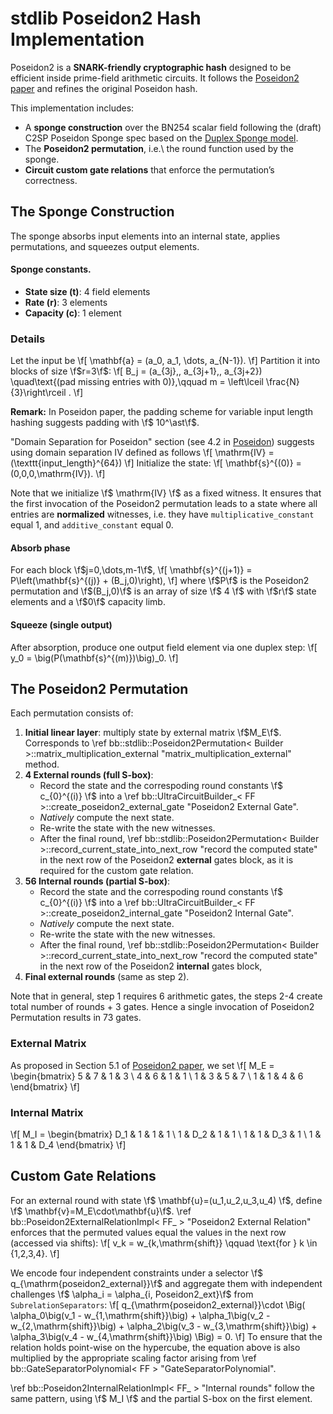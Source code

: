 
#  stdlib Poseidon2 Hash Implementation

Poseidon2 is a **SNARK-friendly cryptographic hash** designed to be efficient inside prime-field arithmetic circuits.
It follows the [Poseidon2 paper](https://eprint.iacr.org/2023/323.pdf) and refines the original Poseidon hash.

This implementation includes:

- A **sponge construction** over the BN254 scalar field following the (draft) C2SP Poseidon Sponge spec based on the [Duplex Sponge model](https://keccak.team/files/SpongeDuplex.pdf).
- The **Poseidon2 permutation**, i.e.\ the round function used by the sponge.
- **Circuit custom gate relations** that enforce the permutation’s correctness.


## The Sponge Construction

The sponge absorbs input elements into an internal state, applies permutations, and squeezes output elements.

#### Sponge constants.
 - **State size (t)**:  4 field elements
 - **Rate (r)**:  3 elements
 - **Capacity (c)**:  1 element


### Details

Let the input be
\f[
\mathbf{a} = (a_0, a_1, \dots, a_{N-1}).
\f]
Partition it into blocks of size \f$r=3\f$:
\f[
B_j = (a_{3j},, a_{3j+1},, a_{3j+2}) \quad\text{(pad missing entries with  0)},\qquad
m = \left\lceil \frac{N}{3}\right\rceil .
\f]

**Remark:** In Poseidon paper, the padding scheme for variable input length hashing suggests padding with \f$ 10^\ast\f$.

"Domain Separation for Poseidon" section (see 4.2 in [Poseidon](https://eprint.iacr.org/2019/458.pdf)) suggests using domain separation IV defined as follows
\f[
    \mathrm{IV} = (\texttt{input_length}^{64})
\f]
Initialize the state:
\f[
    \mathbf{s}^{(0)} = (0,0,0,\mathrm{IV}).
\f]

Note that we initialize \f$ \mathrm{IV} \f$ as a fixed witness. It ensures that the first invocation of the Poseidon2 permutation leads to a state where all entries are **normalized** witnesses, i.e. they have `multiplicative_constant` equal 1, and `additive_constant` equal 0.

#### Absorb phase

For each block \f$j=0,\dots,m-1\f$,
\f[
\mathbf{s}^{(j+1)} = P\left(\mathbf{s}^{(j)} + (B_j,0)\right),
\f]
where \f$P\f$ is the Poseidon2 permutation and \f$(B_j,0)\f$ is an array of size \f$ 4 \f$ with \f$r\f$ state elements and a \f$0\f$ capacity limb.

#### Squeeze (single output)

After absorption, produce one output field element via one duplex step:
\f[
y_0 = \big(P(\mathbf{s}^{(m)})\big)_0.
\f]

## The Poseidon2 Permutation

Each permutation consists of:

1. **Initial linear layer**: multiply state by external matrix \f$M_E\f$. Corresponds to  \ref bb::stdlib::Poseidon2Permutation< Builder >::matrix_multiplication_external	 "matrix_multiplication_external" method.
2. **4 External rounds (full S-box)**:
   - Record the state and the correspoding round constants \f$ c_{0}^{(i)} \f$ into a \ref bb::UltraCircuitBuilder_< FF >::create_poseidon2_external_gate "Poseidon2 External Gate".
   - _Natively_ compute the next state.
   - Re-write the state with the new witnesses.
   - After the final round, \ref bb::stdlib::Poseidon2Permutation< Builder >::record_current_state_into_next_row "record the computed state" in the next row of the Poseidon2 **external** gates block,
   as it is required for the custom gate relation.
3. **56 Internal rounds (partial S-box)**:
   - Record the state and the correspoding round constants \f$ c_{0}^{(i)} \f$ into a \ref bb::UltraCircuitBuilder_< FF >::create_poseidon2_internal_gate "Poseidon2 Internal Gate".
   - _Natively_ compute the next state.
   - Re-write the state with the new witnesses.
   - After the final round, \ref bb::stdlib::Poseidon2Permutation< Builder >::record_current_state_into_next_row "record the computed state" in the next row of the Poseidon2 **internal** gates block,
4. **Final external rounds** (same as step 2).

Note that in general, step 1 requires 6 arithmetic gates, the steps 2-4 create total number of rounds + 3 gates. Hence a single invocation of Poseidon2 Permutation results in 73 gates.
### External Matrix
As proposed in Section 5.1 of [Poseidon2 paper](https://eprint.iacr.org/2023/323.pdf), we set
\f[
M_E =
    \begin{bmatrix}
    5 & 7 & 1 & 3 \\
    4 & 6 & 1 & 1 \\
    1 & 3 & 5 & 7 \\
    1 & 1 & 4 & 6
    \end{bmatrix}
\f]


### Internal Matrix

\f[
M_I =
    \begin{bmatrix}
    D_1 & 1   & 1   & 1 \\
    1   & D_2 & 1   & 1 \\
    1   & 1   & D_3 & 1 \\
    1   & 1   & 1   & D_4
    \end{bmatrix}
\f]

## Custom Gate Relations

For an external round with state \f$ \mathbf{u}=(u_1,u_2,u_3,u_4) \f$, define \f$ \mathbf{v}=M_E\cdot\mathbf{u}\f$.
\ref bb::Poseidon2ExternalRelationImpl< FF_ > "Poseidon2 External Relation" enforces that the permuted values equal the values in the next row (accessed via shifts):
\f[
v_k = w_{k,\mathrm{shift}} \qquad \text{for } k \in \{1,2,3,4\}.
\f]

We encode four independent constraints under a selector \f$ q_{\mathrm{poseidon2_external}}\f$ and aggregate them with
independent challenges \f$ \alpha_i = \alpha_{i, Poseidon2_ext}\f$ from `SubrelationSeparators`:
\f[
q_{\mathrm{poseidon2_external}}\cdot
\Big(
\alpha_0\big(v_1 - w_{1,\mathrm{shift}}\big) +
\alpha_1\big(v_2 - w_{2,\mathrm{shift}}\big) +
\alpha_2\big(v_3 - w_{3,\mathrm{shift}}\big) +
\alpha_3\big(v_4 - w_{4,\mathrm{shift}}\big)
\Big) = 0.
\f]
To ensure that the relation holds point-wise on the hypercube, the equation above is also multiplied by the appropriate
scaling factor arising from \ref bb::GateSeparatorPolynomial< FF > "GateSeparatorPolynomial".

\ref bb::Poseidon2InternalRelationImpl< FF_ > "Internal rounds" follow the same pattern, using \f$ M_I \f$ and the partial S-box on the first element.



